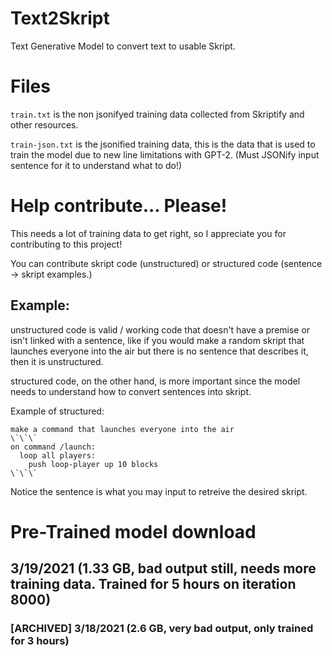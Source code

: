 # Text2Skript

Text Generative Model to convert text to usable Skript.

# Files

`train.txt` is the non jsonifyed training data collected from Skriptify and other resources.

`train-json.txt` is the jsonified training data, this is the data that is used to train the model due to new line limitations with GPT-2. (Must JSONify input sentence for it to understand what to do!)

# Help contribute... Please!

This needs a lot of training data to get right, so I appreciate you for contributing to this project!

You can contribute skript code (unstructured) or structured code (sentence -> skript examples.)

## Example:

unstructured code is valid / working code that doesn't have a premise or isn't linked with a sentence, like if you would make a random skript that launches everyone into the air but there is no sentence that describes it, then it is unstructured.

structured code, on the other hand, is more important since the model needs to understand how to convert sentences into skript.

Example of structured:

```
make a command that launches everyone into the air
\`\`\`
on command /launch:
  loop all players:
    push loop-player up 10 blocks
\`\`\`
```

Notice the sentence is what you may input to retreive the desired skript.

# Pre-Trained model download

## 3/19/2021 (1.33 GB, bad output still, needs more training data. Trained for 5 hours on iteration 8000)


### [ARCHIVED] 3/18/2021 (2.6 GB, very bad output, only trained for 3 hours) 
